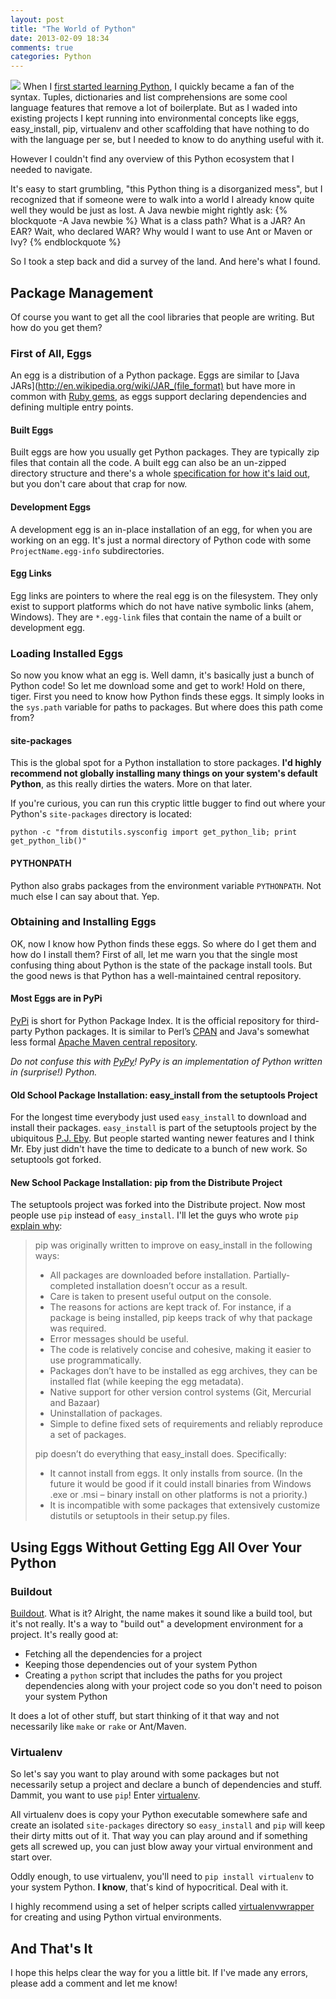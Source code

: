 ```yaml
---
layout: post
title: "The World of Python"
date: 2013-02-09 18:34
comments: true
categories: Python
---
```

![](/assets/images/world-of-python.png)
When I [first started learning Python](http://code.google.com/edu/languages/google-python-class/), I quickly became a fan of the syntax.  Tuples, dictionaries and list comprehensions are some cool language features that remove a lot of boilerplate.  But as I waded into existing projects I kept running into environmental concepts like eggs, easy\_install, pip, virtualenv and other scaffolding that have nothing to do with the language per se, but I needed to know to do anything useful with it.

However I couldn't find any overview of this Python ecosystem that I needed to navigate.

<!-- more -->

It's easy to start grumbling, "this Python thing is a disorganized mess", but I recognized that if someone were to walk into a world I already know quite well they would be just as lost.  A Java newbie might rightly ask:
{% blockquote -A Java newbie %}
What is a class path?
What is a JAR?
An EAR?
Wait, who declared WAR?
Why would I want to use Ant or Maven or Ivy?
{% endblockquote %}


So I took a step back and did a survey of the land.  And here's what I found.

## Package Management
Of course you want to get all the cool libraries that people are writing.  But how do you get them?


### First of All, Eggs
An egg is a distribution of a Python package.  Eggs are similar to [Java JARs](http://en.wikipedia.org/wiki/JAR_(file_format) but have more in common with [Ruby gems](http://docs.rubygems.org/read/chapter/1#page22), as eggs support declaring dependencies and defining multiple entry points.

#### Built Eggs
Built eggs are how you usually get Python packages.  They are typically zip files that contain all the code.  A built egg can also be an un-zipped directory structure and there's a whole [specification for how it's laid out](http://peak.telecommunity.com/DevCenter/EggFormats), but you don't care about that crap for now.

#### Development Eggs
A development egg is an in-place installation of an egg, for when you are working on an egg.  It's just a normal directory of Python code with some `ProjectName.egg-info` subdirectories.

#### Egg Links
Egg links are pointers to where the real egg is on the filesystem.  They only exist to support platforms which do not have native symbolic links (ahem, Windows).  They are `*.egg-link` files that contain the name of a built or development egg.


### Loading Installed Eggs
So now you know what an egg is.  Well damn, it's basically just a bunch of Python code!  So let me download some and get to work!  Hold on there, tiger.  First you need to know how Python finds these eggs.  It simply looks in the `sys.path` variable for paths to packages.  But where does this path come from?

#### site-packages
This is the global spot for a Python installation to store packages.  **I'd highly recommend not globally installing many things on your system's default Python**, as this really dirties the waters.  More on that later.

If you're curious, you can run this cryptic little bugger to find out where your Python's `site-packages` directory is located:
```
python -c "from distutils.sysconfig import get_python_lib; print get_python_lib()"
```

#### PYTHONPATH
Python also grabs packages from the environment variable `PYTHONPATH`.  Not much else I can say about that.  Yep.


### Obtaining and Installing Eggs
OK, now I know how Python finds these eggs.  So where do I get them and how do I install them?  First of all, let me warn you that the single most confusing thing about Python is the state of the package install tools.  But the good news is that Python has a well-maintained central repository.

#### Most Eggs are in PyPi
[PyPi](http://pypi.python.org/pypi) is short for Python Package Index.  It is the official repository for third-party Python packages.  It is similar to Perl’s [CPAN](http://www.cpan.org/) and Java's somewhat less formal [Apache Maven central repository](http://search.maven.org/).

*Do not confuse this with [PyPy](http://pypy.org/)!  PyPy is an implementation of Python written in (surprise!) Python.*

#### Old School Package Installation: easy_install from the setuptools Project
For the longest time everybody just used `easy_install` to download and install their packages.  `easy_install` is part of the setuptools project by the ubiquitous [P.J. Eby](http://dirtsimple.org/programming/).  But people started wanting newer features and I think Mr. Eby just didn't have the time to dedicate to a bunch of new work.  So setuptools got forked.

#### New School Package Installation: pip from the Distribute Project
The setuptools project was forked into the Distribute project. Now most people use `pip` instead of `easy_install`.  I'll let the guys who wrote `pip` [explain why](http://www.pip-installer.org/en/latest/other-tools.html#pip-compared-to-easy-install):

> pip was originally written to improve on easy_install in the following ways:
> 
> * All packages are downloaded before installation. Partially-completed installation doesn’t occur as a result.
> * Care is taken to present useful output on the console.
> * The reasons for actions are kept track of. For instance, if a package is being installed, pip keeps track of why that package was required.
> * Error messages should be useful.
> * The code is relatively concise and cohesive, making it easier to use programmatically.
> * Packages don’t have to be installed as egg archives, they can be installed flat (while keeping the egg metadata).
> * Native support for other version control systems (Git, Mercurial and Bazaar)
> * Uninstallation of packages.
> * Simple to define fixed sets of requirements and reliably reproduce a set of packages.
> 
> pip doesn’t do everything that easy_install does. Specifically:
> 
> * It cannot install from eggs. It only installs from source. (In the future it would be good if it could install binaries from Windows .exe or .msi – binary install on other platforms is not a priority.)
> * It is incompatible with some packages that extensively customize distutils or setuptools in their setup.py files.


## Using Eggs Without Getting Egg All Over Your Python

### Buildout
[Buildout](http://www.buildout.org/).  What is it?  Alright, the name makes it sound like a build tool, but it's not really.  It's a way to "build out" a development environment for a project.  It's really good at:

* Fetching all the dependencies for a project
* Keeping those dependencies out of your system Python
* Creating a `python` script that includes the paths for you project dependencies along with your project code so you don't need to poison your system Python

It does a lot of other stuff, but start thinking of it that way and not necessarily like `make` or `rake` or Ant/Maven.

### Virtualenv
So let's say you want to play around with some packages but not necessarily setup a project and declare a bunch of dependencies and stuff.  Dammit, you want to use `pip`!  Enter [virtualenv](http://www.virtualenv.org/en/latest/).

All virtualenv does is copy your Python executable somewhere safe and create an isolated `site-packages` directory so `easy_install` and `pip` will keep their dirty mitts out of it.  That way you can play around and if something gets all screwed up, you can just blow away your virtual environment and start over.

Oddly enough, to use virtualenv, you'll need to `pip install virtualenv` to your system Python.  **I know**, that's kind of hypocritical.  Deal with it.

I highly recommend using a set of helper scripts called [virtualenvwrapper](http://www.doughellmann.com/projects/virtualenvwrapper/) for creating and using Python virtual environments.

## And That's It
I hope this helps clear the way for you a little bit.  If I've made any errors, please add a comment and let me know!

